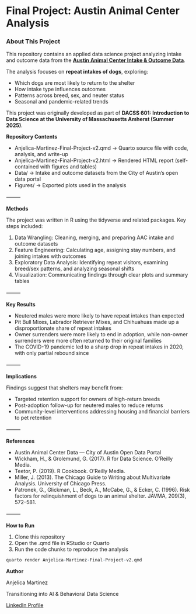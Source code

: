 # Final Project: Austin Animal Center Analysis

### About This Project

This repository contains an applied data science project analyzing intake and outcome data from the **[Austin Animal Center Intake & Outcome Data](https://data.austintexas.gov/)**.

The analysis focuses on **repeat intakes of dogs**, exploring:
* Which dogs are most likely to return to the shelter
* How intake type influences outcomes
* Patterns across breed, sex, and neuter status
* Seasonal and pandemic-related trends

This project was originally developed as part of **DACSS 601: Introduction to Data Science at the University of Massachusetts Amherst (Summer 2025)**.

**Repository Contents**
* Anjelica-Martinez-Final-Project-v2.qmd → Quarto source file with code, analysis, and write-up
* Anjelica-Martinez-Final-Project-v2.html → Rendered HTML report (self-contained with figures and tables)
* Data/ → Intake and outcome datasets from the City of Austin’s open data portal
* Figures/ → Exported plots used in the analysis

⸻

**Methods**

The project was written in R using the tidyverse and related packages. Key steps included:
1. Data Wrangling: Cleaning, merging, and preparing AAC intake and outcome datasets
2. Feature Engineering: Calculating age, assigning stay numbers, and joining intakes with outcomes
3. Exploratory Data Analysis: Identifying repeat visitors, examining breed/sex patterns, and analyzing seasonal shifts
4. Visualization: Communicating findings through clear plots and summary tables

⸻

**Key Results**
* Neutered males were more likely to have repeat intakes than expected
* Pit Bull Mixes, Labrador Retriever Mixes, and Chihuahuas made up a disproportionate share of repeat intakes
* Owner surrenders were more likely to end in adoption, while non-owner surrenders were more often returned to their original families
* The COVID-19 pandemic led to a sharp drop in repeat intakes in 2020, with only partial rebound since

⸻

**Implications**

Findings suggest that shelters may benefit from:
* Targeted retention support for owners of high-return breeds
* Post-adoption follow-up for neutered males to reduce returns
* Community-level interventions addressing housing and financial barriers to pet retention

⸻

**References**
* Austin Animal Center Data — City of Austin Open Data Portal
* Wickham, H., & Grolemund, G. (2017). R for Data Science. O’Reilly Media.
* Teetor, P. (2019). R Cookbook. O’Reilly Media.
* Miller, J. (2013). The Chicago Guide to Writing about Multivariate Analysis. University of Chicago Press.
* Patronek, G., Glickman, L., Beck, A., McCabe, G., & Ecker, C. (1996). Risk factors for relinquishment of dogs to an animal shelter. JAVMA, 209(3), 572–581.

⸻

**How to Run**
1. Clone this repository
2. Open the .qmd file in RStudio or Quarto
3. Run the code chunks to reproduce the analysis

```r
quarto render Anjelica-Martinez-Final-Project-v2.qmd
```

**Author**

Anjelica Martinez

Transitioning into AI & Behavioral Data Science

[LinkedIn Profile](https://www.linkedin.com/in/anjelicamartinez/)

